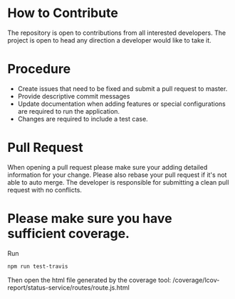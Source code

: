 # How to Contribute
The repository is open to contributions from all interested developers. The project is open to head any direction a developer would like to take it.

# Procedure
+ Create issues that need to be fixed and submit a pull request to master.
+ Provide descriptive commit messages
+ Update documentation when adding features or special configurations are required to run the application.
+ Changes are required to include a test case.

# Pull Request
When opening a pull request please make sure your adding detailed information for your change. Please also rebase your pull request if it's not able to auto merge. The developer is responsible for submitting a clean pull request with no conflicts.

# Please make sure you have sufficient coverage.
Run
```bash
npm run test-travis
```
Then open the html file generated by the coverage tool:
<Your dir>/coverage/lcov-report/status-service/routes/route.js.html